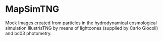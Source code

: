 # MapSimTNG

Mock Images created from particles in the hydrodynamical cosmological simulation IllustrisTNG by means of lightcones (supplied by Carlo Giocoli) and bc03 photometry.
